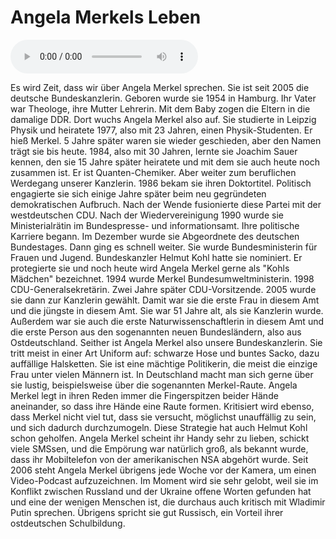 ---
---

# Angela Merkels Leben

<div>
<audio controls id="meinAudio" src="./temporary_material/Audio-erzählen-Porträt-Merkel.mp3" preload="auto"></audio>
</div>

Es wird Zeit, dass wir über Angela Merkel sprechen. Sie ist seit 2005 die deutsche Bundeskanzlerin. Geboren wurde sie 1954 in Hamburg. Ihr Vater war Theologe, ihre Mutter Lehrerin. Mit dem Baby zogen die Eltern in die damalige DDR. Dort wuchs Angela Merkel also auf. Sie studierte in Leipzig Physik und heiratete 1977, also mit 23 Jahren, einen Physik-Studenten. Er hieß Merkel. 5 Jahre später waren sie wieder geschieden, aber den Namen trägt sie bis heute. 1984, also mit 30 Jahren, lernte sie Joachim Sauer kennen, den sie 15 Jahre später heiratete und mit dem sie auch heute noch zusammen ist. Er ist Quanten-Chemiker. Aber weiter zum beruflichen Werdegang unserer Kanzlerin. 1986 bekam sie ihren Doktortitel. Politisch engagierte sie sich einige Jahre später beim neu gegründeten demokratischen Aufbruch. Nach der Wende fusionierte diese Partei mit der westdeutschen CDU. Nach der Wiedervereinigung 1990 wurde sie Ministerialrätin im Bundespresse- und informationsamt. Ihre politische Karriere begann. Im Dezember wurde sie Abgeordnete des deutschen Bundestages. Dann ging es schnell weiter. Sie wurde Bundesministerin für Frauen und Jugend. Bundeskanzler Helmut Kohl hatte sie nominiert. Er protegierte sie und noch heute wird Angela Merkel gerne als "Kohls Mädchen" bezeichnet. 1994 wurde Merkel Bundesumweltministerin. 1998 CDU-Generalsekretärin. Zwei Jahre später CDU-Vorsitzende. 2005 wurde sie dann zur Kanzlerin gewählt. Damit war sie die erste Frau in diesem Amt und die jüngste in diesem Amt. Sie war 51 Jahre alt, als sie Kanzlerin wurde. Außerdem war sie auch die erste Naturwissenschaftlerin in diesem Amt und die erste Person aus den sogenannten neuen Bundesländern, also aus Ostdeutschland. Seither ist Angela Merkel also unsere Bundeskanzlerin. Sie tritt meist in einer Art Uniform auf: schwarze Hose und buntes Sacko, dazu auffällige Halsketten. Sie ist eine mächtige Politikerin, die meist die einzige Frau unter vielen Männern ist. In Deutschland macht man sich gerne über sie lustig, beispielsweise über die sogenannten Merkel-Raute. Angela Merkel legt in ihren Reden immer die Fingerspitzen beider Hände aneinander, so dass ihre Hände eine Raute formen. Kritisiert wird ebenso, dass Merkel nicht viel tut, dass sie versucht, möglichst unauffällig zu sein, und sich dadurch durchzumogeln. Diese Strategie hat auch Helmut Kohl schon geholfen. Angela Merkel scheint ihr Handy sehr zu lieben, schickt viele SMSsen, und die Empörung war natürlich groß, als bekannt wurde, dass ihr Mobiltelefon von der amerikanischen NSA abgehört wurde. Seit 2006 steht Angela Merkel übrigens jede Woche vor der Kamera, um einen Video-Podcast aufzuzeichnen. Im Moment wird sie sehr gelobt, weil sie im Konflikt zwischen Russland und der Ukraine offene Worten gefunden hat und eine der wenigen Menschen ist, die durchaus auch kritisch mit Wladimir Putin sprechen. Übrigens spricht sie gut Russisch, ein Vorteil ihrer ostdeutschen Schulbildung. 